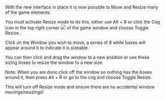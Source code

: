 With the new interface in place it is now possible to Move and Resize many of the game elements.

You must activate Resize mode to do this, either use Alt + R or click the Cog icon in the top right corner ![](game/icons/cog.png) of the game window and choose Toggle Resize .

Click on the Window you wish to move, a series of 8 white boxes will appear around it to indicate it is sizeable.

You can then click and drag the window to a new position or use these sizing boxes to resize the window to a new size.

Note: When you are done click off the window so nothing has the boxes around it, then press Alt + R or go to the cog and choose Toggle Resize.

This will turn off Resize mode and ensure there are no accidental window movings/resizings!